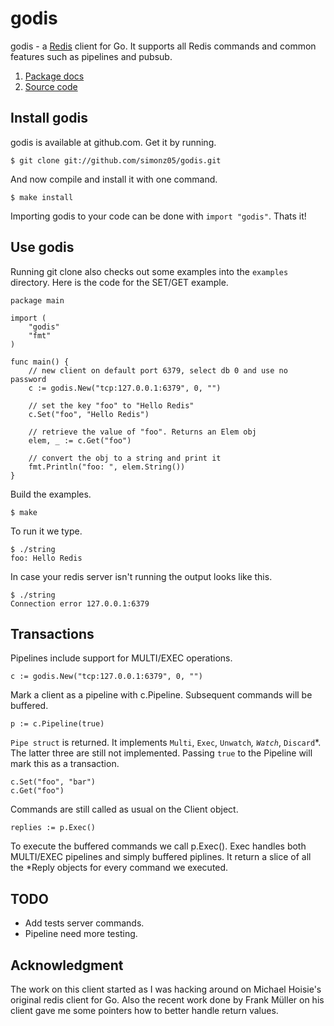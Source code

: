 # godis

godis - a [Redis](http://redis.io) client for Go. It supports all Redis commands
and common features such as pipelines and pubsub.

1. [Package docs](http://simonklee.org/pkg/godis/)
2. [Source code](https://github.com/simonz05/godis)

## Install godis

godis is available at github.com. Get it by running.

    $ git clone git://github.com/simonz05/godis.git

And now compile and install it with one command.

    $ make install

Importing godis to your code can be done with `import "godis"`. Thats it!

## Use godis

Running git clone also checks out some examples into the `examples` directory.
Here is the code for the SET/GET example.

    package main

    import (
        "godis"
        "fmt"
    )

    func main() {
        // new client on default port 6379, select db 0 and use no password
        c := godis.New("tcp:127.0.0.1:6379", 0, "") 

        // set the key "foo" to "Hello Redis"
        c.Set("foo", "Hello Redis")

        // retrieve the value of "foo". Returns an Elem obj
        elem, _ := c.Get("foo")

        // convert the obj to a string and print it 
        fmt.Println("foo: ", elem.String())
    }

Build the examples. 

    $ make 

To run it we type.

    $ ./string
    foo: Hello Redis

In case your redis server isn't running the output looks like this.

    $ ./string 
    Connection error 127.0.0.1:6379

## Transactions

Pipelines include support for MULTI/EXEC operations.

    c := godis.New("tcp:127.0.0.1:6379", 0, "")

Mark a client as a pipeline with c.Pipeline. Subsequent commands will
be buffered.

    p := c.Pipeline(true)

`Pipe struct` is returned. It implements `Multi`, `Exec`, `Unwatch`*,
`Watch`*, `Discard`*. The latter three are still not implemented.
Passing `true` to the Pipeline will mark this as a transaction.

    c.Set("foo", "bar")
    c.Get("foo")

Commands are still called as usual on the Client object.

    replies := p.Exec()

To execute the buffered commands we call p.Exec(). Exec handles both
MULTI/EXEC pipelines and simply buffered piplines. It return a slice
of all the *Reply objects for every command we executed.

## TODO

  * Add tests server commands.
  * Pipeline need more testing.

## Acknowledgment

The work on this client started as I was hacking around on Michael Hoisie's
original redis client for Go. Also the recent work done by Frank Müller on his
client gave me some pointers how to better handle return values. 
